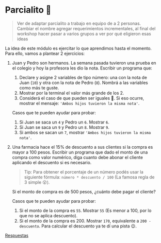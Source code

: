 # Parcialito 🙊

> Ver de adaptar parcialito a trabajo en equipo de a 2 personas. Cambiar el nombre
> agregar requerimientos incrementales, al final del workshop hacer pasar a varios grupos a ver por qué eligieron esas ideas

La idea de este módulo es ejercitar lo que aprendimos hasta el momento. Para ello, vamos a plantear 2 ejercicios:

1. Juan y Pedro son hermanos. La semana pasada tuvieron una prueba en el colegio y hoy la profesora les dio la nota. Escribir un programa que:
    1. Declare y asigne 2 variables de tipo número: una con la nota de Juan (`10`) y otra con la nota de Pedro (`8`). Nombrá a las variables como más te guste.
    1. Mostrar por la terminal el valor más grande de los 2.
    1. Considerá el caso de que pueden ser iguales 🙊. Si eso ocurre, mostrar el mensaje: `'Ambos hijos tuvieron la misma nota'`.

    Casos que te pueden ayudar para probar:

    1. Si Juan se saca un `4` y Pedro un `6`. Mostrar `6`.
    1. Si Juan se saca un `9` y Pedro un `8`. Mostrar `9`.
    1. Si ambos se sacan un `7`, mostrar `'Ambos hijos tuvieron la misma nota'`.

1. Una farmacia hace el 15% de descuento a sus clientes si la compra es mayor a 100 pesos. Escribir un programa que dado el monto de una compra como valor numérico, diga cuanto debe abonar el cliente aplicando el descuento si es necesario.

    > Tip: Para obtener el porcentaje de un número podés usar la siguiente fórmula: `número * descuento / 100` (La famosa regla de 3 simple 😮).

    Si el monto de compra es de 500 pesos, ¿cuánto debe pagar el cliente?

    Casos que te pueden ayudar para probar:

    1. Si el monto de la compra es `55`. Mostrar `55` (Es menor a 100, por lo que no se aplica descuento).
    1. Si el monto de la compra es 200. Mostrar `170`, equivalente a `200 - descuento`. Para calcular el descuento ya te dí una pista 😉.

[Respuestas](/respuestas/06.js)
